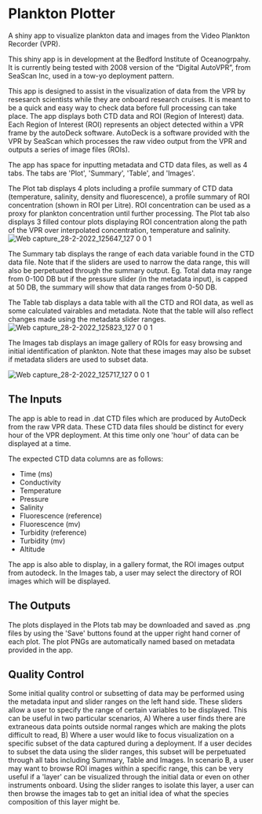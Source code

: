 # Plankton Plotter
A shiny app to visualize plankton data and images from the Video Plankton Recorder (VPR). 

This shiny app is in development at the Bedford Institute of Oceanogrpahy. It is currently being tested with 2008 version of the “Digital AutoVPR”, from SeaScan Inc, used in a tow-yo deployment pattern.

This app is designed to assist in the visualization of data from the VPR by resesarch scientists while they are onboard research cruises. It is meant to be a quick and easy way to check data before full processing can take place. The app displays both CTD data and ROI (Region of Interest) data. Each Region of Interest (ROI) represents an object detected within a VPR frame by the autoDeck software. AutoDeck is a software provided with the VPR by SeaScan which processes the raw video output from the VPR and outputs a series of image files (ROIs).

The app has space for inputting metadata and CTD data files, as well as 4 tabs. The tabs are 'Plot', 'Summary', 'Table', and 'Images'. 

The Plot tab displays 4 plots including a profile summary of CTD data (temperature, salinity, density and fluorescence), a profile summary of ROI concentration (shown in ROI per Litre). ROI concentration can be used as a proxy for plankton concentration until further processing. The Plot tab also displays 3 filled contour plots displaying ROI concentration along the path of the VPR over interpolated concentration, temperature and salinity. 
![Web capture_28-2-2022_125647_127 0 0 1](https://user-images.githubusercontent.com/38440373/156025360-6c6b61c6-a741-4681-a782-33b87672c129.jpeg)

The Summary tab displays the range of each data variable found in the CTD data file. Note that if the sliders are used to narrow the data range, this will also be perpetuated through the summary output. Eg. Total data may range from 0-100 DB but if the pressure slider (in the metadata input), is capped at 50 DB, the summary will show that data ranges from 0-50 DB.

The Table tab displays a data table with all the CTD and ROI data, as well as some calculated vairables and metadata. Note that the table will also reflect changes made using the metadata slider ranges. 
![Web capture_28-2-2022_125823_127 0 0 1](https://user-images.githubusercontent.com/38440373/156025469-fd5690ab-18e1-47ef-877a-9008d7980f46.jpeg)

The Images tab displays an image gallery of ROIs for easy browsing and initial identification of plankton. Note that these images may also be subset if metadata sliders are used to subset data. 

![Web capture_28-2-2022_125717_127 0 0 1](https://user-images.githubusercontent.com/38440373/156025493-0feda27a-1907-4bfc-8da8-f2f57851746a.jpeg)



## The Inputs
The app is able to read in .dat CTD files which are produced by AutoDeck from the raw VPR data. These CTD data files should be distinct for every hour of the VPR deployment. At this time only one 'hour' of data can be displayed at a time.

The expected CTD data columns are as follows:

  - Time (ms)	
  - Conductivity	
  - Temperature	
  - Pressure	
  - Salinity	
  - Fluorescence (reference)	
  - Fluorescence (mv)	
  - Turbidity (reference)	
  - Turbidity (mv)	
  - Altitude

The app is also able to display, in a gallery format, the ROI images output from autodeck. In the Images tab, a user may select the directory of ROI images which will be displayed.

## The Outputs
The plots displayed in the Plots tab may be downloaded and saved as .png files by using the 'Save' buttons found at the upper right hand corner of each plot. The plot PNGs are automatically named based on metadata provided in the app.

## Quality Control
Some initial quality control or subsetting of data may be performed using the metadata input and slider ranges on the left hand side. These sliders allow a user to specify the range of certain variables to be displayed. This can be useful in two particular scenarios, A) Where a user finds there are extraneous data points outside normal  ranges which are making the plots difficult to read, B) Where a user would like to focus visualization on a specific subset of the data captured during a deployment. If a user decides to subset the data using the slider ranges, this subset will be perpetuated through all tabs including Summary, Table and Images.
In scenario B, a user may want to browse ROI images within a specific range, this can be very useful if a 'layer' can be visualized through the initial data or even on other instruments onboard. Using the slider ranges to isolate this layer, a user can then browse the images tab to get an initial idea of what the species composition of this layer might be. 


